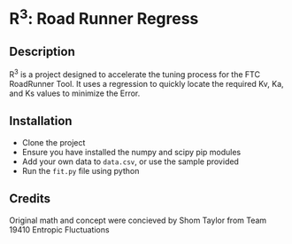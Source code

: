 # R<sup>3</sup>: Road Runner Regress

## Description

R<sup>3</sup> is a project designed to accelerate the tuning process for the FTC RoadRunner Tool. It uses a regression to quickly locate the required Kv, Ka, and Ks values to minimize the Error.

## Installation

- Clone the project
- Ensure you have installed the numpy and scipy pip modules
- Add your own data to `data.csv`, or use the sample provided
- Run the `fit.py` file using python

## Credits

Original math and concept were concieved by Shom Taylor from Team 19410 Entropic Fluctuations
